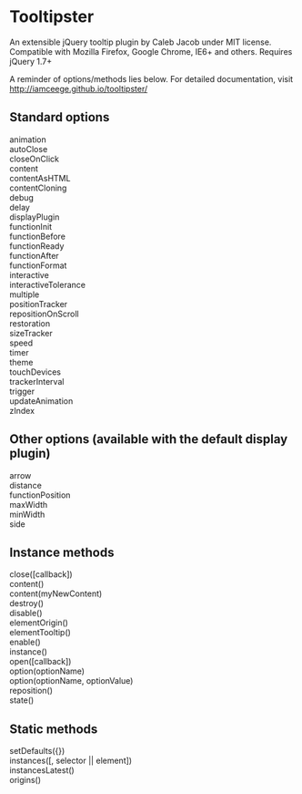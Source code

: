 Tooltipster
===========

An extensible jQuery tooltip plugin by Caleb Jacob under MIT license.  
Compatible with Mozilla Firefox, Google Chrome, IE6+ and others. Requires jQuery 1.7+

A reminder of options/methods lies below. For detailed documentation, visit http://iamceege.github.io/tooltipster/

Standard options
-------------------------

animation  
autoClose  
closeOnClick  
content  
contentAsHTML  
contentCloning  
debug  
delay  
displayPlugin  
functionInit  
functionBefore  
functionReady  
functionAfter  
functionFormat  
interactive  
interactiveTolerance  
multiple  
positionTracker  
repositionOnScroll  
restoration  
sizeTracker  
speed  
timer  
theme  
touchDevices  
trackerInterval  
trigger  
updateAnimation  
zIndex  

Other options (available with the default display plugin)
-------------------------

arrow  
distance  
functionPosition  
maxWidth  
minWidth  
side  

Instance methods
-------------------------

close([callback])  
content()  
content(myNewContent)  
destroy()  
disable()  
elementOrigin()  
elementTooltip()  
enable()  
instance()  
open([callback])  
option(optionName)  
option(optionName, optionValue)  
reposition()   
state()   

Static methods
-------------------------

setDefaults({})  
instances([, selector || element])  
instancesLatest()  
origins()  

